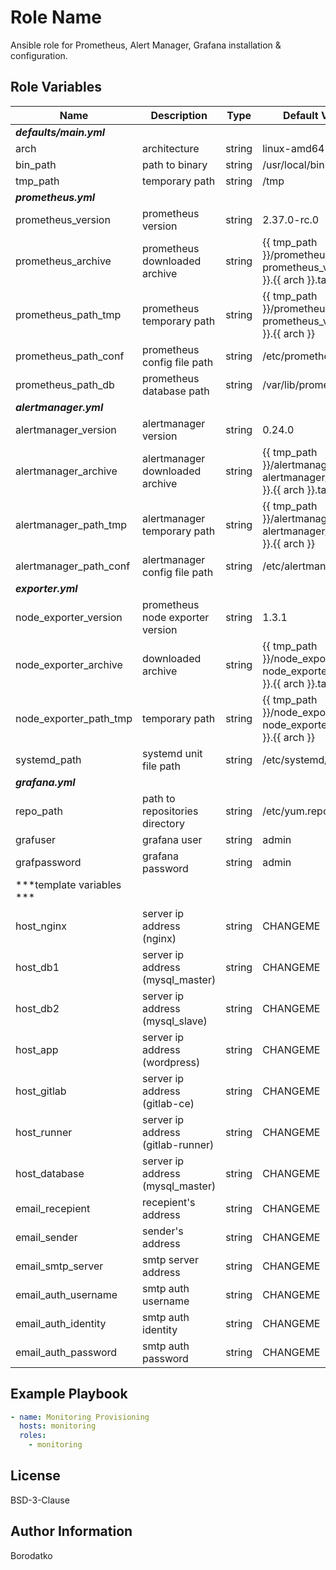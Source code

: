 Role Name
=========

Ansible role for Prometheus, Alert Manager, Grafana installation & configuration.


Role Variables
--------------

| Name | Description | Type | Default Value|
|------|-------------|------|---------|
| ***defaults/main.yml*** |
| arch | architecture  | string | linux-amd64 |
| bin_path | path to binary  | string | /usr/local/bin |
| tmp_path | temporary path  | string | /tmp |
| ***prometheus.yml*** |
| prometheus_version | prometheus version | string | 2.37.0-rc.0 |
| prometheus_archive | prometheus downloaded archive | string | {{ tmp_path }}/prometheus-{{ prometheus_version }}.{{ arch }}.tar.gz |
| prometheus_path_tmp | prometheus temporary path | string | {{ tmp_path }}/prometheus-{{ prometheus_version }}.{{ arch }} |
| prometheus_path_conf | prometheus config file path | string | /etc/prometheus |
| prometheus_path_db | prometheus database path | string | /var/lib/prometheus |
| ***alertmanager.yml*** |
| alertmanager_version | alertmanager version | string | 0.24.0 |
| alertmanager_archive | alertmanager downloaded archive | string | {{ tmp_path }}/alertmanager-{{ alertmanager_version }}.{{ arch }}.tar.gz |
| alertmanager_path_tmp | alertmanager temporary path | string | {{ tmp_path }}/alertmanager-{{ alertmanager_version }}.{{ arch }} |
| alertmanager_path_conf | alertmanager config file path | string | /etc/alertmanager |
| ***exporter.yml*** |
| node_exporter_version | prometheus node exporter version | string | 1.3.1 |
| node_exporter_archive | downloaded archive | string | {{ tmp_path }}/node_exporter-{{ node_exporter_version }}.{{ arch }}.tar.gz |
| node_exporter_path_tmp | temporary path | string | {{ tmp_path }}/node_exporter-{{ node_exporter_version }}.{{ arch }} |
| systemd_path | systemd unit file path | string | /etc/systemd/system |
| ***grafana.yml*** |
| repo_path | path to repositories directory | string | /etc/yum.repos.d |
| grafuser | grafana user | string | admin |
| grafpassword | grafana password | string | admin |
| ***template variables *** |
| host_nginx | server ip address (nginx) | string | CHANGEME |
| host_db1 | server ip address (mysql_master) | string | CHANGEME |
| host_db2 | server ip address (mysql_slave) | string | CHANGEME |
| host_app | server ip address (wordpress) | string | CHANGEME |
| host_gitlab | server ip address (gitlab-ce) | string | CHANGEME |
| host_runner | server ip address (gitlab-runner) | string | CHANGEME |
| host_database | server ip address (mysql_master) | string | CHANGEME |
| email_recepient | recepient's address | string | CHANGEME |
| email_sender | sender's address | string | CHANGEME |
| email_smtp_server | smtp server address | string | CHANGEME |
| email_auth_username | smtp auth username | string | CHANGEME |
| email_auth_identity | smtp auth identity | string | CHANGEME |
| email_auth_password | smtp auth password | string | CHANGEME |


Example Playbook
----------------

```yaml
- name: Monitoring Provisioning
  hosts: monitoring
  roles:
    - monitoring
```

License
-------

BSD-3-Clause


Author Information
------------------

Borodatko
